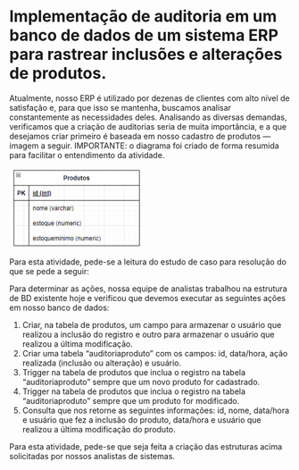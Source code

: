 # Implementação de auditoria em um banco de dados de um sistema ERP para rastrear inclusões e alterações de produtos.

Atualmente, nosso ERP é utilizado por dezenas de clientes com alto nível de satisfação e, para que isso se mantenha, buscamos analisar constantemente as necessidades deles. Analisando as diversas demandas, verificamos que a criação de auditorias seria de muita importância, e a que desejamos criar primeiro é baseada em nosso cadastro de produtos — imagem a seguir. IMPORTANTE: o diagrama foi criado de forma resumida para facilitar o entendimento da atividade.

![img.png](img.png)

Para esta atividade, pede-se a leitura do estudo de caso para resolução do que se pede a seguir:

Para determinar as ações, nossa equipe de analistas trabalhou na estrutura de BD existente hoje e verificou que devemos executar as seguintes ações em nosso banco de dados:

1. Criar, na tabela de produtos, um campo para armazenar o usuário que realizou a inclusão do registro e outro para armazenar o usuário que realizou a última modificação.
2. Criar uma tabela “auditoriaproduto” com os campos: id, data/hora, ação realizada (inclusão ou alteração) e usuário.
3. Trigger na tabela de produtos que inclua o registro na tabela “auditoriaproduto” sempre que um novo produto for cadastrado.
4. Trigger na tabela de produtos que inclua o registro na tabela “auditoriaproduto” sempre que um produto for modificado.
5. Consulta que nos retorne as seguintes informações: id, nome, data/hora e usuário que fez a inclusão do produto, data/hora e usuário que realizou a última modificação do produto.

Para esta atividade, pede-se que seja feita a criação das estruturas acima solicitadas por nossos analistas de sistemas.